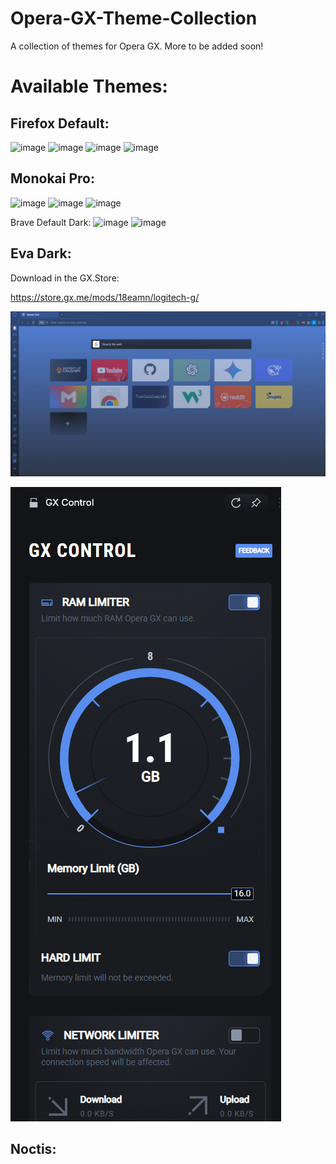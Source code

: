 # Opera-GX-Theme-Collection

A collection of themes for Opera GX. More to be added soon!

# Available Themes:

## Firefox Default:

![image](https://github.com/user-attachments/assets/92e11436-6a31-4864-9830-a1259fee3b5e)
![image](https://github.com/user-attachments/assets/8f0e48b1-ed4c-4cf9-8c70-75a4b07ead7e)
![image](https://github.com/user-attachments/assets/56d0830c-7c93-4dc2-80df-9d292790b75b)
![image](https://github.com/user-attachments/assets/f9a6e793-a0e3-4ecd-95d5-7c0bbe6410c3)

## Monokai Pro:

![image](https://github.com/user-attachments/assets/69bf7df7-b898-4bf3-b0cd-744fd3ea008e)
![image](https://github.com/user-attachments/assets/c2f04fb2-5ab5-4080-af14-8b710ee86bb4)
![image](https://github.com/user-attachments/assets/95bb4f2a-22b6-45f5-8363-925578b49654)

Brave Default Dark:
![image](https://github.com/user-attachments/assets/6c5e9d27-41a6-4fa7-a632-e65818ceaae3)
![image](https://github.com/user-attachments/assets/c481bd4b-43f4-42dd-9539-f66955d90714)

## Eva Dark:


Download in the GX.Store:

https://store.gx.me/mods/18eamn/logitech-g/

![1744421894151](image/README/1744421894151.png)

![1744421936330](image/README/1744421936330.png)

## Noctis:
